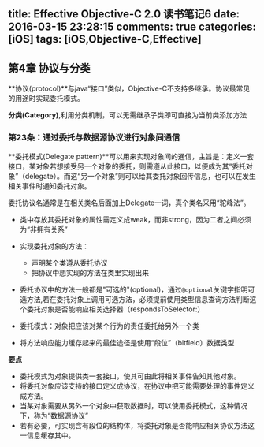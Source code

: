 title: Effective Objective-C 2.0 读书笔记6
date: 2016-03-15 23:28:15
comments: true
categories: [iOS]
tags: [iOS,Objective-C,Effective]
---
## 第4章 协议与分类
**协议(protocol)**与java“接口”类似，Objective-C不支持多继承。协议最常见的用途时实现委托模式。

**分类(Category)**,利用分类机制，可以无需继承子类即可直接为当前类添加方法

### 第23条：通过委托与数据源协议进行对象间通信
**委托模式(Delegate pattern)**可以用来实现对象间的通信，主旨是：定义一套接口，某对象若想接受另一个对象的委托，则需遵从此接口，以便成为其“委托对象”（delegate）。而这“另一个对象”则可以给其委托对象回传信息，也可以在发生相关事件时通知委托对象。

委托协议名通常是在相关类名后面加上Delegate一词，真个类名采用“驼峰法”。
 
* 类中存放其委托对象的属性需定义成weak，而非strong，因为二者之间必须为“非拥有关系”
* 实现委托对象的方法：
	* 声明某个类遵从委托协议
	* 把协议中想实现的方法在类里实现出来

* 委托协议中的方法一般都是"可选的"(optional)，通过`@optional`关键字指明可选方法,若在委托对象上调用可选方法，必须提前使用类型信息查询方法判断这个委托对象是否能响应相关选择器（respondsToSelector:）
* 委托模式：对象把应该对某个行为的责任委托给另外一个类
* 将方法响应能力缓存起来的最佳途径是使用“段位”（bitfield）数据类型

**要点**

* 委托模式为对象提供类一套接口，使其可由此将相关事件告知其他对象。
* 将委托对象应该支持的接口定义成协议，在协议中把可能需要处理的事件定义成方法。
* 当某对象需要从另外一个对象中获取数据时，可以使用委托模式，这种情况下，称为“数据源协议”
* 若有必要，可实现含有段位的结构体，将委托对象是否能响应相关协议方法这一信息缓存其中。
